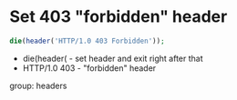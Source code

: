 # Set 403 "forbidden" header

```php
die(header('HTTP/1.0 403 Forbidden'));
```

- die(header( - set header and exit right after that
- HTTP/1.0 403 - "forbidden" header

group: headers
